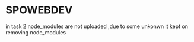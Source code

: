 # SPOWEBDEV
in task 2 node_modules are not uploaded ,due to some unkonwn it kept on removing node_modules

